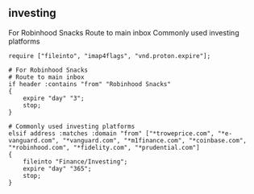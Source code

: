 ## investing

 For Robinhood Snacks
 Route to main inbox
 Commonly used investing platforms

~~~sieve
require ["fileinto", "imap4flags", "vnd.proton.expire"];

# For Robinhood Snacks
# Route to main inbox
if header :contains "from" "Robinhood Snacks"
{
    expire "day" "3";
    stop;
}

# Commonly used investing platforms
elsif address :matches :domain "from" ["*troweprice.com", "*e-vanguard.com", "*vanguard.com", "*m1finance.com", "*coinbase.com", "*robinhood.com", "*fidelity.com", "*prudential.com"]
{
    fileinto "Finance/Investing";
    expire "day" "365";
    stop; 
}
~~~
